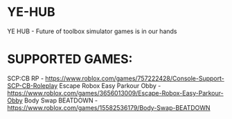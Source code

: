 # YE-HUB
YE HUB - Future of toolbox simulator games is in our hands

# SUPPORTED GAMES:
SCP:CB RP - https://www.roblox.com/games/757222428/Console-Support-SCP-CB-Roleplay
Escape Robox Easy Parkour Obby - https://www.roblox.com/games/3656013009/Escape-Robox-Easy-Parkour-Obby
Body Swap BEATDOWN - https://www.roblox.com/games/15582536179/Body-Swap-BEATDOWN

